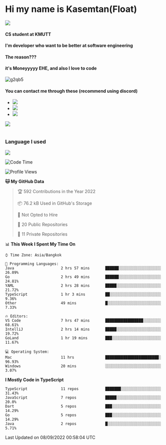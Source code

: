 # Hi my name is Kasemtan(Float)
![](https://64.media.tumblr.com/9c2a8f831efe8da556ffbf89cebb52c9/b86c1ab833a37e32-93/s1280x1920/d000dc22f75df64be2bc150f5fa69c4f6df6bb07.gifv)
#### CS student at KMUTT
#### I'm developer who want to be better at software engineering
#### The reason???
#### it's Moneyyyyy EHE, and also I love to code
![g2qb5](https://user-images.githubusercontent.com/69688279/175812510-9235eaf7-72f7-40d3-b163-56efa9aa5c6b.gif)

#### You can contact me through these (recommend using discord)
- [![](https://img.shields.io/badge/Discord-5865F2?logo=Discord&logoColor=white)](https://discordapp.com/users/278155096225742848)
- [![](https://img.shields.io/badge/Facebook-1877F2?logo=facebook&logoColor=white)](https://www.facebook.com/float.teavasirichokchai/)
- [![](https://img.shields.io/badge/linkedin-0A66C2?logo=linkedin&logoColor=white)](https://www.linkedin.com/in/kasemtan-teavasirichokchai-975531227/)

[![](https://github-readme-stats.vercel.app/api?username=FloatKasemtan&show_icons=true&theme=nightowl)]()
#
### Language I used
[![](https://github-readme-stats.vercel.app/api/top-langs/?username=FloatKasemtan&layout=compact&theme=nightowl)]()
<!--START_SECTION:waka-->
![Code Time](http://img.shields.io/badge/Code%20Time-704%20hrs%2020%20mins-blue)

![Profile Views](http://img.shields.io/badge/Profile%20Views-2-blue)

**🐱 My GitHub Data** 

> 🏆 592 Contributions in the Year 2022
 > 
> 📦 76.2 kB Used in GitHub's Storage 
 > 
> 🚫 Not Opted to Hire
 > 
> 📜 20 Public Repositories 
 > 
> 🔑 11 Private Repositories  
 > 
📊 **This Week I Spent My Time On** 

```text
⌚︎ Time Zone: Asia/Bangkok

💬 Programming Languages: 
Java                     2 hrs 57 mins       ██████░░░░░░░░░░░░░░░░░░░   26.09% 
Go                       2 hrs 49 mins       ██████░░░░░░░░░░░░░░░░░░░   24.81% 
YAML                     2 hrs 28 mins       █████░░░░░░░░░░░░░░░░░░░░   21.72% 
TypeScript               1 hr 3 mins         ██░░░░░░░░░░░░░░░░░░░░░░░   9.36% 
Other                    49 mins             █░░░░░░░░░░░░░░░░░░░░░░░░   7.33%

🔥 Editors: 
VS Code                  7 hrs 47 mins       █████████████████░░░░░░░░   68.61% 
IntelliJ                 2 hrs 14 mins       █████░░░░░░░░░░░░░░░░░░░░   19.72% 
GoLand                   1 hr 19 mins        ███░░░░░░░░░░░░░░░░░░░░░░   11.67%

💻 Operating System: 
Mac                      11 hrs              ████████████████████████░   96.93% 
Windows                  20 mins             ░░░░░░░░░░░░░░░░░░░░░░░░░   3.07%

```

**I Mostly Code in TypeScript** 

```text
TypeScript               11 repos            ███████░░░░░░░░░░░░░░░░░░   31.43% 
JavaScript               7 repos             █████░░░░░░░░░░░░░░░░░░░░   20.0% 
Dart                     5 repos             ███░░░░░░░░░░░░░░░░░░░░░░   14.29% 
Go                       5 repos             ███░░░░░░░░░░░░░░░░░░░░░░   14.29% 
Java                     2 repos             █░░░░░░░░░░░░░░░░░░░░░░░░   5.71%

```



 Last Updated on 08/09/2022 00:58:04 UTC
<!--END_SECTION:waka-->
<!--
**FloatKasemtan/FloatKasemtan** is a ✨ _special_ ✨ repository because its `README.md` (this file) appears on your GitHub profile.

Here are some ideas to get you started:

- 🔭 I’m currently working on ...
- 🌱 I’m currently learning ...
- 👯 I’m looking to collaborate on ...
- 🤔 I’m looking for help with ...
- 💬 Ask me about ...
- 📫 How to reach me: ...
- 😄 Pronouns: ...
- ⚡ Fun fact: ...
-->
